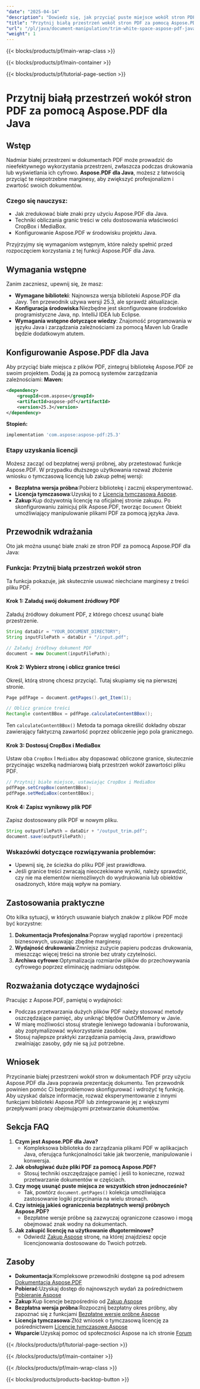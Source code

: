 ```yaml
---
"date": "2025-04-14"
"description": "Dowiedz się, jak przyciąć puste miejsce wokół stron PDF za pomocą Aspose.PDF dla Java. Postępuj zgodnie z tym przewodnikiem krok po kroku, aby poprawić prezentację dokumentu i wydajność."
"title": "Przytnij białą przestrzeń wokół stron PDF za pomocą Aspose.PDF dla Java | Przewodnik krok po kroku"
"url": "/pl/java/document-manipulation/trim-white-space-aspose-pdf-java/"
"weight": 1
---
```


{{< blocks/products/pf/main-wrap-class >}}

{{< blocks/products/pf/main-container >}}

{{< blocks/products/pf/tutorial-page-section >}}
# Przytnij białą przestrzeń wokół stron PDF za pomocą Aspose.PDF dla Java
## Wstęp
Nadmiar białej przestrzeni w dokumentach PDF może prowadzić do nieefektywnego wykorzystania przestrzeni, zwłaszcza podczas drukowania lub wyświetlania ich cyfrowo. **Aspose.PDF dla Java**, możesz z łatwością przyciąć te niepotrzebne marginesy, aby zwiększyć profesjonalizm i zwartość swoich dokumentów.

### Czego się nauczysz:
- Jak zredukować białe znaki przy użyciu Aspose.PDF dla Java.
- Techniki obliczania granic treści w celu dostosowania właściwości CropBox i MediaBox.
- Konfigurowanie Aspose.PDF w środowisku projektu Java.

Przyjrzyjmy się wymaganiom wstępnym, które należy spełnić przed rozpoczęciem korzystania z tej funkcji Aspose.PDF dla Java.
## Wymagania wstępne
Zanim zaczniesz, upewnij się, że masz:
- **Wymagane biblioteki**: Najnowsza wersja biblioteki Aspose.PDF dla Javy. Ten przewodnik używa wersji 25.3, ale sprawdź aktualizacje.
- **Konfiguracja środowiska**:Niezbędne jest skonfigurowane środowisko programistyczne Java, np. IntelliJ IDEA lub Eclipse.
- **Wymagania wstępne dotyczące wiedzy**: Znajomość programowania w języku Java i zarządzania zależnościami za pomocą Maven lub Gradle będzie dodatkowym atutem.
## Konfigurowanie Aspose.PDF dla Java
Aby przyciąć białe miejsca z plików PDF, zintegruj bibliotekę Aspose.PDF ze swoim projektem. Dodaj ją za pomocą systemów zarządzania zależnościami:
**Maven:**
```xml
<dependency>
    <groupId>com.aspose</groupId>
    <artifactId>aspose-pdf</artifactId>
    <version>25.3</version>
</dependency>
```
**Stopień:**
```gradle
implementation 'com.aspose:aspose-pdf:25.3'
```
### Etapy uzyskania licencji
Możesz zacząć od bezpłatnej wersji próbnej, aby przetestować funkcje Aspose.PDF. W przypadku dłuższego użytkowania rozważ złożenie wniosku o tymczasową licencję lub zakup pełnej wersji:
- **Bezpłatna wersja próbna**:Pobierz bibliotekę i zacznij eksperymentować.
- **Licencja tymczasowa**:Uzyskaj to z [Licencja tymczasowa Aspose](https://purchase.aspose.com/temporary-license/).
- **Zakup**:Kup dożywotnią licencję na oficjalnej stronie zakupu.
Po skonfigurowaniu zainicjuj plik Aspose.PDF, tworząc `Document` Obiekt umożliwiający manipulowanie plikami PDF za pomocą języka Java.
## Przewodnik wdrażania
Oto jak można usunąć białe znaki ze stron PDF za pomocą Aspose.PDF dla Java:
### Funkcja: Przytnij białą przestrzeń wokół stron
Ta funkcja pokazuje, jak skutecznie usuwać niechciane marginesy z treści pliku PDF.
#### Krok 1: Załaduj swój dokument źródłowy PDF
Załaduj źródłowy dokument PDF, z którego chcesz usunąć białe przestrzenie.
```java
String dataDir = "YOUR_DOCUMENT_DIRECTORY";
String inputFilePath = dataDir + "/input.pdf";

// Załaduj źródłowy dokument PDF
document = new Document(inputFilePath);
```
#### Krok 2: Wybierz stronę i oblicz granice treści
Określ, którą stronę chcesz przyciąć. Tutaj skupiamy się na pierwszej stronie.
```java
Page pdfPage = document.getPages().get_Item(1);

// Oblicz granice treści
Rectangle contentBBox = pdfPage.calculateContentBBox();
```
Ten `calculateContentBBox()` Metoda ta pomaga określić dokładny obszar zawierający faktyczną zawartość poprzez obliczenie jego pola granicznego.
#### Krok 3: Dostosuj CropBox i MediaBox
Ustaw oba `CropBox` I `MediaBox` aby dopasować obliczone granice, skutecznie przycinając wszelką nadmiarową białą przestrzeń wokół zawartości pliku PDF.
```java
// Przytnij białe miejsce, ustawiając CropBox i MediaBox
pdfPage.setCropBox(contentBBox);
pdfPage.setMediaBox(contentBBox);
```
#### Krok 4: Zapisz wynikowy plik PDF
Zapisz dostosowany plik PDF w nowym pliku.
```java
String outputFilePath = dataDir + "/output_trim.pdf";
document.save(outputFilePath);
```
### Wskazówki dotyczące rozwiązywania problemów:
- Upewnij się, że ścieżka do pliku PDF jest prawidłowa.
- Jeśli granice treści zwracają nieoczekiwane wyniki, należy sprawdzić, czy nie ma elementów niemożliwych do wydrukowania lub obiektów osadzonych, które mają wpływ na pomiary.
## Zastosowania praktyczne
Oto kilka sytuacji, w których usuwanie białych znaków z plików PDF może być korzystne:
1. **Dokumentacja Profesjonalna**:Popraw wygląd raportów i prezentacji biznesowych, usuwając zbędne marginesy.
2. **Wydajność drukowania**:Zmniejsz zużycie papieru podczas drukowania, mieszcząc więcej treści na stronie bez utraty czytelności.
3. **Archiwa cyfrowe**:Optymalizacja rozmiarów plików do przechowywania cyfrowego poprzez eliminację nadmiaru odstępów.
## Rozważania dotyczące wydajności
Pracując z Aspose.PDF, pamiętaj o wydajności:
- Podczas przetwarzania dużych plików PDF należy stosować metody oszczędzające pamięć, aby uniknąć błędów OutOfMemory w Javie.
- W miarę możliwości stosuj strategie leniwego ładowania i buforowania, aby zoptymalizować wykorzystanie zasobów.
- Stosuj najlepsze praktyki zarządzania pamięcią Java, prawidłowo zwalniając zasoby, gdy nie są już potrzebne.
## Wniosek
Przycinanie białej przestrzeni wokół stron w dokumentach PDF przy użyciu Aspose.PDF dla Java poprawia prezentację dokumentu. Ten przewodnik powinien pomóc Ci bezproblemowo skonfigurować i wdrożyć tę funkcję. Aby uzyskać dalsze informacje, rozważ eksperymentowanie z innymi funkcjami biblioteki Aspose.PDF lub zintegrowanie jej z większymi przepływami pracy obejmującymi przetwarzanie dokumentów.
## Sekcja FAQ
1. **Czym jest Aspose.PDF dla Java?**
   - Kompleksowa biblioteka do zarządzania plikami PDF w aplikacjach Java, oferująca funkcjonalności takie jak tworzenie, manipulowanie i konwersja.
2. **Jak obsługiwać duże pliki PDF za pomocą Aspose.PDF?**
   - Stosuj techniki oszczędzające pamięć i jeśli to konieczne, rozważ przetwarzanie dokumentów w częściach.
3. **Czy mogę usunąć puste miejsca ze wszystkich stron jednocześnie?**
   - Tak, powtórz `document.getPages()` kolekcja umożliwiająca zastosowanie logiki przycinania na wielu stronach.
4. **Czy istnieją jakieś ograniczenia bezpłatnych wersji próbnych Aspose.PDF?**
   - Bezpłatne wersje próbne są zazwyczaj ograniczone czasowo i mogą obejmować znak wodny na dokumentach.
5. **Jak zakupić licencję na użytkowanie długoterminowe?**
   - Odwiedź [Zakup Aspose](https://purchase.aspose.com/buy) stronę, na której znajdziesz opcje licencjonowania dostosowane do Twoich potrzeb.
## Zasoby
- **Dokumentacja**:Kompleksowe przewodniki dostępne są pod adresem [Dokumentacja Aspose.PDF](https://reference.aspose.com/pdf/java/)
- **Pobierać**:Uzyskaj dostęp do najnowszych wydań za pośrednictwem [Pobieranie Aspose](https://releases.aspose.com/pdf/java/)
- **Zakup**:Kup licencje bezpośrednio od [Zakup Aspose](https://purchase.aspose.com/buy)
- **Bezpłatna wersja próbna**:Rozpocznij bezpłatny okres próbny, aby zapoznać się z funkcjami [Bezpłatne wersje próbne Aspose](https://releases.aspose.com/pdf/java/)
- **Licencja tymczasowa**:Złóż wniosek o tymczasową licencję za pośrednictwem [Licencje tymczasowe Aspose](https://purchase.aspose.com/temporary-license/)
- **Wsparcie**:Uzyskaj pomoc od społeczności Aspose na ich stronie [Forum](https://forum.aspose.com/c/pdf/10)

{{< /blocks/products/pf/tutorial-page-section >}}

{{< /blocks/products/pf/main-container >}}

{{< /blocks/products/pf/main-wrap-class >}}

{{< blocks/products/products-backtop-button >}}